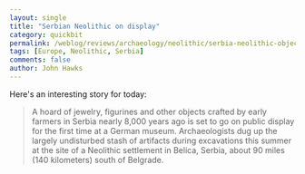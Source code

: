 ```yaml
---
layout: single 
title: "Serbian Neolithic on display" 
category: quickbit
permalink: /weblog/reviews/archaeology/neolithic/serbia-neolithic-objects-2012.html
tags: [Europe, Neolithic, Serbia] 
comments: false 
author: John Hawks 
---
```


Here's an interesting story for today: 

<blockquote>A hoard of jewelry, figurines and other objects crafted by early farmers in Serbia nearly 8,000 years ago is set to go on public display for the first time at a German museum. Archaeologists dug up the largely undisturbed stash of artifacts during excavations this summer at the site of a Neolithic settlement in Belica, Serbia, about 90 miles (140 kilometers) south of Belgrade.</blockquote>


